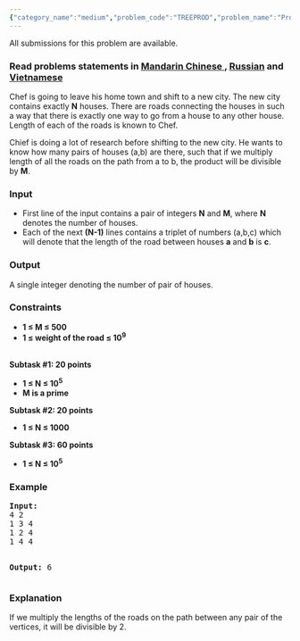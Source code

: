 ```yaml
---
{"category_name":"medium","problem_code":"TREEPROD","problem_name":"Product on Tree","languages_supported":{"0":"ADA","1":"ASM","2":"BASH","3":"BF","4":"C","5":"C99 strict","6":"CAML","7":"CLOJ","8":"CLPS","9":"CPP 4.3.2","10":"CPP 4.9.2","11":"CPP14","12":"CS2","13":"D","14":"ERL","15":"FORT","16":"FS","17":"GO","18":"HASK","19":"ICK","20":"ICON","21":"JAVA","22":"JS","23":"LISP clisp","24":"LISP sbcl","25":"LUA","26":"NEM","27":"NICE","28":"NODEJS","29":"PAS fpc","30":"PAS gpc","31":"PERL","32":"PERL6","33":"PHP","34":"PIKE","35":"PRLG","36":"PYPY","37":"PYTH","38":"PYTH 3.4","39":"RUBY","40":"SCALA","41":"SCM chicken","42":"SCM guile","43":"SCM qobi","44":"ST","45":"TCL","46":"TEXT","47":"WSPC"},"max_timelimit":1,"source_sizelimit":50000,"problem_author":"amitpandeykgp","problem_tester":"pushkarmishra","date_added":"13-11-2015","tags":{"0":"amitpandeykgp","1":"dfs","2":"dynamic","3":"ltime30","4":"tree"},"editorial_url":"http://discuss.codechef.com/problems/TREEPROD","time":{"view_start_date":1448785800,"submit_start_date":1448785800,"visible_start_date":1448785800,"end_date":1735669800},"layout":"problem"}
---
```

<span class="solution-visible-txt">All submissions for this problem are available.</span><h3> Read problems statements in <a target="_blank" href="http://www.codechef.com/download/translated/LTIME30/mandarin/TREEPROD.pdf">Mandarin Chinese </a>, <a target="_blank" href="http://www.codechef.com/download/translated/LTIME30/russian/TREEPROD.pdf">Russian</a> and <a target="_blank" href="http://www.codechef.com/download/translated/LTIME30/vietnamese/TREEPROD.pdf"> Vietnamese</a></h3>


<p>
Chef is going to leave his home town and shift to a new city. The new city contains exactly <b>N</b> houses. There are roads connecting the houses in such a way that there is exactly one way to go from a house to any other house. Length of each of the roads is known to Chef.
</p>
<p>
Chief is doing a lot of research before shifting to the new city. He wants to know how many pairs of houses (a,b) are there, such that if we multiply length of all the roads on the path from a to b, the product will be divisible by <b>M</b>.
</p>

<h3>Input</h3>
<ul>
<li>
First line of the input contains a pair of  integers <b>N</b> and <b>M</b>, where <b>N</b> denotes the number of houses.  
</li>
<li>
Each of the next <b>(N-1)</b> lines contains a triplet of numbers (a,b,c) which will denote that the length of the road between houses <b>a</b> and <b>b</b> is <b>c</b>.
</li>
</ul>

<h3>Output</h3>
A single integer denoting the number of pair of houses. 


<h3>Constraints</h3>
<ul>
<li><b>1 ≤ M ≤ 500</li>
<li>1 ≤ weight of the road ≤ 10<sup>9</sup></b></li>
</ul>
<br />
<b>Subtask #1: 20 points</b>
<ul>
	<li><b>1 ≤ N ≤ 10<sup>5</sup></li>
	<li>M is a prime</b></li>
</ul>
<b>Subtask #2: 20 points</b>
<ul>
	<li><b>1 ≤ N ≤ 1000</b></li>
</ul>
<b>Subtask #3: 60 points</b>
<ul>
	<li><b>1 ≤ N ≤ 10<sup>5</sup></b></li>
</ul>

<h3>Example</h3>
<pre><b>Input:</b>
4 2
1 3 4
1 2 4
1 4 4

<b>Output:</b>
6
</pre>

<h3>Explanation</h3>
If we multiply the lengths of the roads on the path between any pair of the vertices, it will be divisible by 2.

